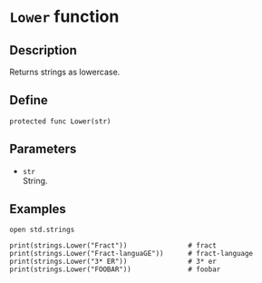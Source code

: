 # ``Lower`` function

## Description
Returns strings as lowercase.

## Define
```
protected func Lower(str)
```

## Parameters
+ ``str`` <br>
String.

## Examples
```
open std.strings

print(strings.Lower("Fract"))               # fract
print(strings.Lower("Fract-languaGE"))      # fract-language
print(strings.Lower("3* ER"))               # 3* er
print(strings.Lower("FOOBAR"))              # foobar
```

